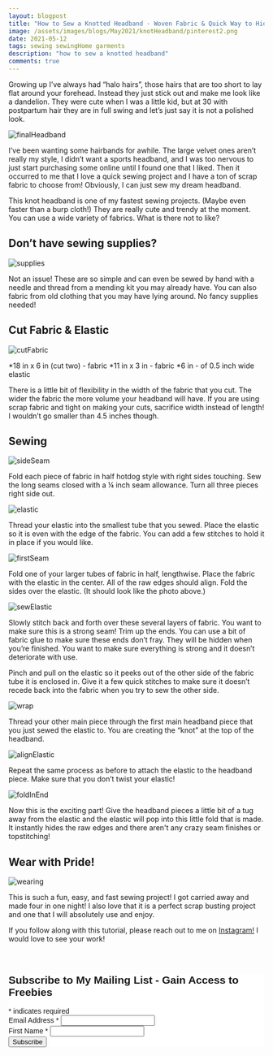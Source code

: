 ```yaml
---
layout: blogpost
title: "How to Sew a Knotted Headband - Woven Fabric & Quick Way to Hide the Seam"
image: /assets/images/blogs/May2021/knotHeadband/pinterest2.png
date: 2021-05-12
tags: sewing sewingHome garments
description: "how to sew a knotted headband"
comments: true
---
```


Growing up I’ve always had “halo hairs”, those hairs that are too short to lay flat around your forehead. Instead they just stick out and make me look like a dandelion. They were cute when I was a little kid, but at 30 with postpartum hair they are in full swing and let’s just say it is not a polished look.

![finalHeadband](/assets/images/blogs/May2021/knotHeadband/finalOne.jpg)

I’ve been wanting some hairbands for awhile. The large velvet ones aren’t really my style, I didn’t want a sports headband, and I was too nervous to just start purchasing some online until I found one that I liked. Then it occurred to me that I love a quick sewing project and I have a ton of scrap fabric to choose from! Obviously, I can just sew my dream headband.

This knot headband is one of my fastest sewing projects. (Maybe even faster than a burp cloth!) They are really cute and trendy at the moment. You can use a wide variety of fabrics. What is there not to like?

## Don’t have sewing supplies?

![supplies](/assets/images/blogs/May2021/knotHeadband/supplies.jpg)

Not an issue! These are so simple and can even be sewed by hand with a needle and thread from a mending kit you may already have. You can also fabric from old clothing that you may have lying around. No fancy supplies needed!

## Cut Fabric & Elastic

![cutFabric](/assets/images/blogs/May2021/knotHeadband/cutFabric.jpg)

*18 in x 6 in (cut two) - fabric
*11 in x 3 in - fabric
*6 in - of 0.5 inch wide elastic

There is a little bit of flexibility in the width of the fabric that you cut. The wider the fabric the more volume your headband will have. If you are using scrap fabric and tight on making your cuts, sacrifice width instead of length! I wouldn’t go smaller than 4.5 inches though.

## Sewing

![sideSeam](/assets/images/blogs/May2021/knotHeadband/sideSeam.jpg)

Fold each piece of fabric in half hotdog style with right sides touching. Sew the long seams closed with a ¼ inch seam allowance. Turn all three pieces right side out. 

![elastic](/assets/images/blogs/May2021/knotHeadband/elastic.jpg)

Thread your elastic into the smallest tube that you sewed. Place the elastic so it is even with the edge of the fabric. You can add a few stitches to hold it in place if you would like.

![firstSeam](/assets/images/blogs/May2021/knotHeadband/firstSeam.jpg)

Fold one of your larger tubes of fabric in half, lengthwise. Place the fabric with the elastic in the center. All of the raw edges should align. Fold the sides over the elastic. (It should look like the photo above.)

![sewElastic](/assets/images/blogs/May2021/knotHeadband/sewElastic.jpg)

Slowly stitch back and forth over these several layers of fabric. You want to make sure this is a strong seam! Trim up the ends. You can use a bit of fabric glue to make sure these ends don’t fray. They will be hidden when you’re finished. You want to make sure everything is strong and it doesn’t deteriorate with use.

Pinch and pull on the elastic so it peeks out of the other side of the fabric tube it is enclosed in. Give it a few quick stitches to make sure it doesn’t recede back into the fabric when you try to sew the other side. 

![wrap](/assets/images/blogs/May2021/knotHeadband/wrap.jpg)

Thread your other main piece through the first main headband piece that you just sewed the elastic to. You are creating the “knot” at the top of the headband. 

![alignElastic](/assets/images/blogs/May2021/knotHeadband/alignElastic.jpg)

Repeat the same process as before to attach the elastic to the headband piece. Make sure that you don’t twist your elastic!

![foldInEnd](/assets/images/blogs/May2021/knotHeadband/foldInEnd.jpg)

Now this is the exciting part! Give the headband pieces a little bit of a tug away from the elastic and the elastic will pop into this little fold that is made. It instantly hides the raw edges and there aren't any crazy seam finishes or topstitching!

## Wear with Pride!

![wearing](/assets/images/blogs/May2021/knotHeadband/wearing.jpg)

This is such a fun, easy, and fast sewing project! I got carried away and made four in one night! I also love that it is a perfect scrap busting project and one that I will absolutely use and enjoy.

If you follow along with this tutorial, please reach out to me on [Instagram!](https://www.instagram.com/joyberrystudios/) I would love to see your work!


<br>

<!-- Begin Mailchimp Signup Form -->
<link href="//cdn-images.mailchimp.com/embedcode/classic-10_7.css" rel="stylesheet" type="text/css">
<style type="text/css">
    #mc_embed_signup{background:#fff; clear:left; font:14px Helvetica,Arial,sans-serif; }
    /* Add your own Mailchimp form style overrides in your site stylesheet or in this style block.
       We recommend moving this block and the preceding CSS link to the HEAD of your HTML file. */
</style>
<div id="mc_embed_signup">
<form action="https://Joyberrystudios.us1.list-manage.com/subscribe/post?u=eca5a397f2fb0d58dcb66315c&amp;id=99d28d5b5c" method="post" id="mc-embedded-subscribe-form" name="mc-embedded-subscribe-form" class="validate" target="_blank" novalidate>
    <div id="mc_embed_signup_scroll">
    <h2>Subscribe to My Mailing List - Gain Access to Freebies</h2>
<div class="indicates-required"><span class="asterisk">*</span> indicates required</div>
<div class="mc-field-group">
    <label for="mce-EMAIL">Email Address  <span class="asterisk">*</span>
</label>
    <input type="email" value="" name="EMAIL" class="required email" id="mce-EMAIL">
</div>
<div class="mc-field-group">
    <label for="mce-FNAME">First Name  <span class="asterisk">*</span>
</label>
    <input type="text" value="" name="FNAME" class="required" id="mce-FNAME">
</div>
    <div id="mce-responses" class="clear">
        <div class="response" id="mce-error-response" style="display:none"></div>
        <div class="response" id="mce-success-response" style="display:none"></div>
    </div>    <!-- real people should not fill this in and expect good things - do not remove this or risk form bot signups-->
    <div style="position: absolute; left: -5000px;" aria-hidden="true"><input type="text" name="b_eca5a397f2fb0d58dcb66315c_99d28d5b5c" tabindex="-1" value=""></div>
    <div class="clear"><input type="submit" value="Subscribe" name="subscribe" id="mc-embedded-subscribe" class="button"></div>
    </div>
</form>
</div>
<script type='text/javascript' src='//s3.amazonaws.com/downloads.mailchimp.com/js/mc-validate.js'></script><script type='text/javascript'>(function($) {window.fnames = new Array(); window.ftypes = new Array();fnames[0]='EMAIL';ftypes[0]='email';fnames[1]='FNAME';ftypes[1]='text';fnames[2]='LNAME';ftypes[2]='text';fnames[3]='ADDRESS';ftypes[3]='address';fnames[4]='PHONE';ftypes[4]='phone';fnames[5]='BIRTHDAY';ftypes[5]='birthday';fnames[6]='OPTIN';ftypes[6]='text';}(jQuery));var $mcj = jQuery.noConflict(true);</script>
<!--End mc_embed_signup-->

<br>
<br>
